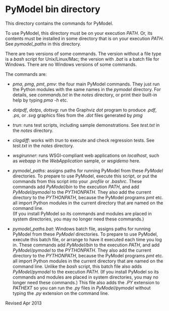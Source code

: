 
PyModel bin directory
=====================

This directory contains the commands for PyModel.

To use PyModel, this directory must be on your execution *PATH*.
Or, its contents must be installed in some directory that is on your
execution *PATH*.  See *pymodel_paths* in this directory.

There are two versions of some commands.  The version without a file
type is a *bash* script for Unix/Linux/Mac; the version with *.bat* is
a batch file for Windows.  There are no Windows versions of some
commands.

The commands are:

- *pma*, *pmg*, *pmt*, *pmv*: the four main PyModel commands.  They
  just run the Python modules with the same names in the *pymodel*
  directory.  For details, see *commands.txt* in the *notes* directory, or print
  their built-in help by typing *pma -h* etc.

- *dotpdf*, *dotps*, *dotsvg*: run the Graphviz *dot* program to
  produce *.pdf*, *.ps*, or *.svg* graphics files from the *.dot*
  files generated by *pmg*

- *trun*: runs test scripts, including sample demonstrations.  See
   *test.txt* in the *notes* directory.

- *clogdiff*: works with *trun* to execute and check
  regression tests.  See *test.txt* in the *notes* directory.

- *wsgirunner*: runs WSGI-compliant web applications on *localhost*,
  such as *webapp* in the *WebApplication* sample, or *wsgidemo* here.

- *pymodel_paths*: assigns paths for running PyModel from these *PyModel*
    directories.  To prepare to use PyModel, execute this script,
    or put the commands from this script into your *.profile* or *.bashrc*.
    These commands add *PyModel/bin* to the execution
    *PATH*, and add *PyModel/pymodel* to the *PYTHONPATH*. They also
    add the current directory to the *PYTHONPATH*, because the
    PyModel programs *pmt* etc. all import Python modules in the
    current directory that are named on the command line.  
    (If you install PyModel so its commands and modules are placed
    in system directories, you may no longer need these commands.)

- *pymodel_paths.bat*: Windows batch file, assigns paths for running
    PyModel from these *PyModel* directories.  To prepare to use
    PyModel, execute this batch file, or arrange to have it executed
    each time you log in.  These commands add *PyModel/bin* to the
    execution *PATH*, and add *PyModel/pymodel* to the
    *PYTHONPATH*. They also add the current directory to the
    *PYTHONPATH*, because the PyModel programs *pmt* etc. all import
    Python modules in the current directory that are named on the
    command line.  Unlike the *bash* script, this batch file also adds
    *PyModel/pymodel* to the execution *PATH*.  (If you install
    PyModel so its commands and modules are placed in system
    directories, you may no longer need these commands.)  This file
    also adds the *.PY* extension to *PATHEXT* so you can run the
    *.py* files in *PyModel/pymodel* without typing the *.py*
    extension on the command line.

Revised Apr 2013
